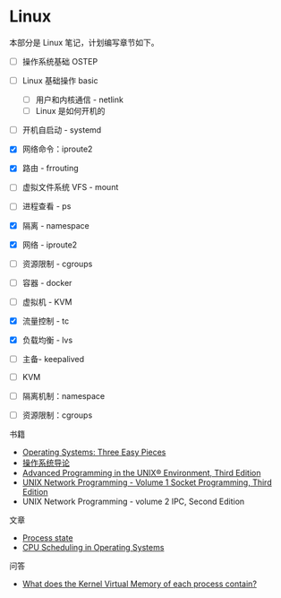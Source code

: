 # Linux

本部分是 Linux 笔记，计划编写章节如下。

- [ ] 操作系统基础 OSTEP
- [ ] Linux 基础操作 basic
    - [ ] 用户和内核通信 - netlink
    - [ ] Linux 是如何开机的
- [ ] 开机自启动 - systemd
- [x] 网络命令：iproute2
- [x] 路由 - frrouting
- [ ] 虚拟文件系统 VFS - mount
- [ ] 进程查看 - ps
- [x] 隔离 - namespace
- [x] 网络 - iproute2
- [ ] 资源限制 - cgroups
- [ ] 容器 - docker
- [ ] 虚拟机 - KVM
- [x] 流量控制 - tc
- [x] 负载均衡 - lvs
- [ ] 主备- keepalived
- [ ] KVM
- [ ] 隔离机制：namespace
- [ ] 资源限制：cgroups



书籍

- [Operating Systems: Three Easy Pieces](http://pages.cs.wisc.edu/~remzi/OSTEP/)
- [操作系统导论](http://pages.cs.wisc.edu/~remzi/OSTEP/Chinese/01.pdf)
- [Advanced Programming in the UNIX® Environment, Third Edition](http://www.apuebook.com/about3e.html)
- [UNIX Network Programming - Volume 1 Socket Programming, Third Edition](http://www.unpbook.com/)
- UNIX Network Programming - volume 2 IPC, Second Edition

文章

- [Process state](https://en.wikipedia.org/wiki/Process_state)
- [CPU Scheduling in Operating Systems](https://www.geeksforgeeks.org/cpu-scheduling-in-operating-systems/)

问答

- [What does the Kernel Virtual Memory of each process contain?](https://stackoverflow.com/questions/2445242/what-does-the-kernel-virtual-memory-of-each-process-contain)



